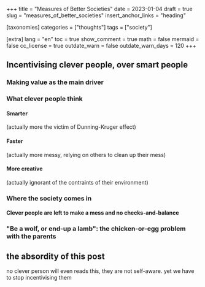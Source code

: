 +++
title = "Measures of Better Societies"
date = 2023-01-04
draft = true
slug = "measures_of_better_societies"
insert_anchor_links = "heading"

[taxonomies]
categories = ["thoughts"]
tags = ["society"]

[extra]
lang = "en"
toc = true
show_comment = true
math = false
mermaid = false
cc_license = true
outdate_warn = false
outdate_warn_days = 120
+++

## Incentivising clever people, over smart people

### Making value as the main driver

### What clever people think

#### Smarter
(actually more the victim of Dunning-Kruger effect)

#### Faster
(actually more messy, relying on others to clean up their mess)

#### More creative
(actually ignorant of the contraints of their environment)

### Where the society comes in

#### Clever people are left to make a mess and no checks-and-balance

### "Be a wolf, or end-up a lamb": the chicken-or-egg problem with the parents 

## the absordity of this post

no clever person will even reads this, they are not self-aware.
yet we have to stop incentivising them
